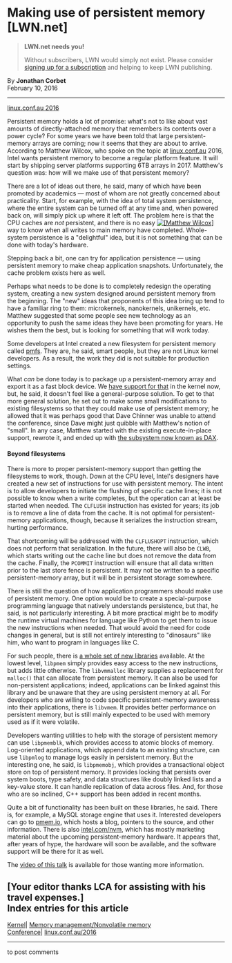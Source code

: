 # Making use of persistent memory [LWN.net]

> **LWN.net needs you!**
> 
> Without subscribers, LWN would simply not exist. Please consider [signing up for a subscription](/Promo/nst-nag2/subscribe) and helping to keep LWN publishing. 

By **Jonathan Corbet**  
February 10, 2016 

* * *

[linux.conf.au 2016](/Archives/ConferenceByYear/#2016-linux.conf.au)

Persistent memory holds a lot of promise: what's not to like about vast amounts of directly-attached memory that remembers its contents over a power cycle? For some years we have been told that large persistent-memory arrays are coming; now it seems that they are about to arrive. According to Matthew Wilcox, who spoke on the topic at [linux.conf.au](http://linux.conf.au/) 2016, Intel wants persistent memory to become a regular platform feature. It will start by shipping server platforms supporting 6TB arrays in 2017. Matthew's question was: how will we make use of that persistent memory? 

There are a lot of ideas out there, he said, many of which have been promoted by academics — most of whom are not greatly concerned about practicality. Start, for example, with the idea of total system persistence, where the entire system can be turned off at any time and, when powered back on, will simply pick up where it left off. The problem here is that the CPU caches are _not_ persistent, and there is no easy [![\[Matthew Wilcox\]](https://static.lwn.net/images/conf/2016/lca/MatthewWilcox-sm.jpg)](/Articles/674879/) way to know when all writes to main memory have completed. Whole-system persistence is a "delightful" idea, but it is not something that can be done with today's hardware. 

Stepping back a bit, one can try for application persistence — using persistent memory to make cheap application snapshots. Unfortunately, the cache problem exists here as well. 

Perhaps what needs to be done is to completely redesign the operating system, creating a new system designed around persistent memory from the beginning. The "new" ideas that proponents of this idea bring up tend to have a familiar ring to them: microkernels, nanokernels, unikernels, etc. Matthew suggested that some people see new technology as an opportunity to push the same ideas they have been promoting for years. He wishes them the best, but is looking for something that will work today. 

Some developers at Intel created a new filesystem for persistent memory called [pmfs](https://github.com/linux-pmfs/pmfs). They are, he said, smart people, but they are not Linux kernel developers. As a result, the work they did is not suitable for production settings. 

What _can_ be done today is to package up a persistent-memory array and export it as a fast block device. We [have support for that](/Articles/640113/) in the kernel now, but, he said, it doesn't feel like a general-purpose solution. To get to that more general solution, he set out to make some small modifications to existing filesystems so that they could make use of persistent memory; he allowed that it was perhaps good that Dave Chinner was unable to attend the conference, since Dave might just quibble with Matthew's notion of "small". In any case, Matthew started with the existing execute-in-place support, rewrote it, and ended up with [the subsystem now known as DAX](/Articles/610174/). 

#### Beyond filesystems

There is more to proper persistent-memory support than getting the filesystems to work, though. Down at the CPU level, Intel's designers have created a new set of instructions for use with persistent memory. The intent is to allow developers to initiate the flushing of specific cache lines; it is not possible to know when a write completes, but the operation can at least be started when needed. The `CLFLUSH` instruction has existed for years; its job is to remove a line of data from the cache. It is not optimal for persistent-memory applications, though, because it serializes the instruction stream, hurting performance. 

That shortcoming will be addressed with the `CLFLUSHOPT` instruction, which does not perform that serialization. In the future, there will also be `CLWB`, which starts writing out the cache line but does not remove the data from the cache. Finally, the `PCOMMIT` instruction will ensure that all data written prior to the last store fence is persistent. It may not be written to a specific persistent-memory array, but it will be in persistent storage somewhere. 

There is still the question of how application programmers should make use of persistent memory. One option would be to create a special-purpose programming language that natively understands persistence, but that, he said, is not particularly interesting. A bit more practical might be to modify the runtime virtual machines for language like Python to get them to issue the new instructions when needed. That would avoid the need for code changes in general, but is still not entirely interesting to "dinosaurs" like him, who want to program in languages like C. 

For such people, there is [a whole set of new libraries](http://pmem.io/nvml/) available. At the lowest level, `libpmem` simply provides easy access to the new instructions, but adds little otherwise. The `libvmmalloc` library supplies a replacement for `malloc()` that can allocate from persistent memory. It can also be used for non-persistent applications; indeed, applications can be linked against this library and be unaware that they are using persistent memory at all. For developers who are willing to code specific persistent-memory awareness into their applications, there is `libvmem`. It provides better performance on persistent memory, but is still mainly expected to be used with memory used as if it were volatile. 

Developers wanting utilities to help with the storage of persistent memory can use `libpmemblk`, which provides access to atomic blocks of memory. Log-oriented applications, which append data to an existing structure, can use `libpmlog` to manage logs easily in persistent memory. But the interesting one, he said, is `libpmemobj`, which provides a transactional object store on top of persistent memory. It provides locking that persists over system boots, type safety, and data structures like doubly linked lists and a key-value store. It can handle replication of data across files. And, for those who are so inclined, C++ support has been added in recent months. 

Quite a bit of functionality has been built on these libraries, he said. There is, for example, a MySQL storage engine that uses it. Interested developers can go to [pmem.io](http://pmem.io/), which hosts a blog, pointers to the source, and other information. There is also [intel.com/nvm](http://intel.com/nvm/), which has mostly marketing material about the upcoming persistent-memory hardware. It appears that, after years of hype, the hardware will soon be available, and the software support will be there for it as well. 

The [video of this talk](http://mirror.linux.org.au/linux.conf.au/2016/04_Thursday/Costa_Hall/Using_Persistent_Memory_for_Fun_and_Profit.webm) is available for those wanting more information. 

[Your editor thanks LCA for assisting with his travel expenses.]  
Index entries for this article  
---  
[Kernel](/Kernel/Index)| [Memory management/Nonvolatile memory](/Kernel/Index#Memory_management-Nonvolatile_memory)  
[Conference](/Archives/ConferenceIndex/)| [linux.conf.au/2016](/Archives/ConferenceIndex/#linux.conf.au-2016)  
  


* * *

to post comments 
